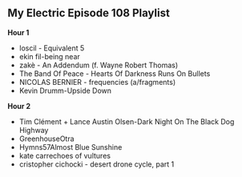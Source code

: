 ## My Electric Episode 108 Playlist

**Hour 1**
* loscil - Equivalent 5
* ekin fil-being near
* zakè - An Addendum (f. Wayne Robert Thomas)
* The Band Of Peace - Hearts Of Darkness Runs On Bullets
* NICOLAS BERNIER - frequencies (a/fragments)
* Kevin Drumm-Upside Down

**Hour 2**

* Tim Clément + Lance Austin Olsen-Dark Night On The Black Dog Highway
* GreenhouseOtra
* Hymns57Almost Blue Sunshine
* kate carrechoes of vultures
* cristopher cichocki - desert drone cycle, part 1
